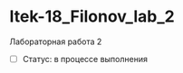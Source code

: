 # Itek-18_Filonov_lab_2
Лабораторная работа 2
- [ ] Статус: в процессе выполнения                        
